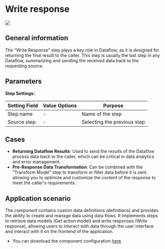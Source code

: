 # Write response

![](../../assets/images/app-development/write-response.png)

## General information
The “Write Response” step plays a key role in Dataflow, as it is designed for returning the final result to the caller. This step is usually the last step in any Dataflow, summarizing and sending the received data back to the requesting source.

## Parameters
**Step Settings:**

| Setting Field  | Value Options | Purpose |
|-----------------|-------------------|------------|
| Step name       | -                 | Name of the step |
| Source step     | -                 | Selecting the previous step |

## Cases
- **Returning Dataflow Results**: Used to send the results of the Dataflow process data back to the caller, which can be critical in data analytics and error management.
- **Pre-Response Data Transformation**: Can be combined with the “Transform Model” step to transform or filter data before it is sent, allowing you to optimize and customize the content of the response to meet the caller's requirements.

## Application scenario

The component contains custom data definitions (definitions) and provides the ability to create and manage data using data flows. It implements steps to retrieve data models (Get action model) and write responses (Write response), allowing users to interact with data through the user interface and interact with it on the frontend of the application.

- You can download the component configuration [here](https://drive.google.com/file/d/1qNTgk1uYrMO3uUkDRmTO3i4En5mbG22i/view?usp=sharing).